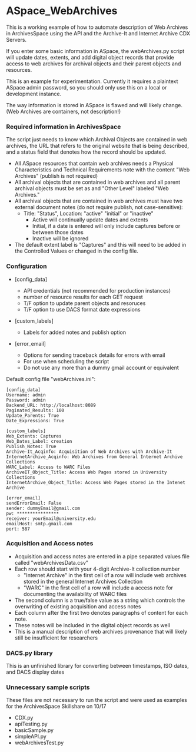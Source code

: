 # ASpace_WebArchives

This is a working example of how to automate description of Web Archives in ArchivesSpace using the API and the Archive-It and Internet Archive CDX Servers.

If you enter some basic information in ASpace, the webArchives.py script will update dates, extents, and add digital object records that provide access to web archives for archival objects and their parent objects and resources.

This is an example for experimentation. Currently it requires a plaintext ASpace admin password, so you should only use this on a local or development instance.

The way information is stored in ASpace is flawed and will likely change. (Web Archives are containers, not description!)

### Required information in ArchivesSpace

The script just needs to know which Archival Objects are contained in web archives, the URL that refers to the original website that is being described, and a status field that denotes how the record should be updated.

* All ASpace resources that contain web archives needs a Physical Characteristics and Technical Requirements note with the content "Web Archives" (publish is not required)
* All archival objects that are contained in web archives and all parent archival objects must be set as and "Other Level" labeled "Web Archives."
* All archival objects that are contained in web archives must have two external document notes (do not require publish, not case-sensitive):
	* Title: "Status", Location: "active" "initial" or "inactive"
		* Active will continually update dates and extents
		* Initial, if a date is entered will only include captures before or between those dates
		* Inactive will be ignored
* The default extent label is "Captures" and this will need to be added in the Controlled Values or changed in the config file.

### Configuration

* [config_data]
	* API credentials (not recommended for production instances)
	* number of resource results for each GET request
	* T/F option to update parent objects and resoruces
	* T/F option to use DACS format date expressions

* [custom_labels]
	* Labels for added notes and publish option

* [error_email]
	* Options for sending traceback details for errors with email
	* For use when scheduling the script
	* Do not use any more than a dummy gmail account or equivalent

Default config file "webArchives.ini":


	[config_data]
	Username: admin
	Password: admin
	Backend_URL: http://localhost:8089
	Paginated_Results: 100
	Update_Parents: True
	Date_Expressions: True
	
	[custom_labels]
	Web_Extents: Captures
	Web_Dates_Label: creation
	Publish_Notes: True
	Archive-It_Acqinfo: Acquisition of Web Archives with Archive-It
	InternetArchive_Acqinfo: Web Archives from General Internet Archive Collections
	WARC_Label: Access to WARC Files
	ArchiveIT_Object_Title: Access Web Pages stored in University Collections
	InternetArchive_Object_Title: Access Web Pages stored in the Intenet Archive
	
	[error_email]
	sendErrorEmail: False
	sender: dummyEmail@gmail.com
	pw: ****************
	receiver: yourEmail@university.edu
	emailHost: smtp.gmail.com
	port: 587



### Acquisition and Access notes

* Acquisition and access notes are entered in a pipe separated values file called "webArchivesData.csv"
* Each row should start with your 4-digit Archive-It collection number
	* "Internet Archive" in the first cell of a row will include web archives stored in the general Internet Archives Collection
	* "WARC" in the first cell of a row will include a access note for documenting the availability of WARC files
* The second column is a true/false value as a string which controls the overwriting of existing acquisition and access notes
* Each column after the first two denotes paragraphs of content for each note.
* These notes will be included in the digital object records as well
* This is a manual description of web archives provenance that will likely still be  insufficient for researchers

### DACS.py library

This is an unfinished library for converting between timestamps, ISO dates, and DACS display dates

### Unnecessary sample scripts

These files are not necessary to run the script and were used as examples for the ArchivesSpace Skillshare on 10/17

*  	CDX.py
*  	apiTesting.py
*  	basicSample.py
*  	simpleAPI.py
*  	webArchivesTest.py